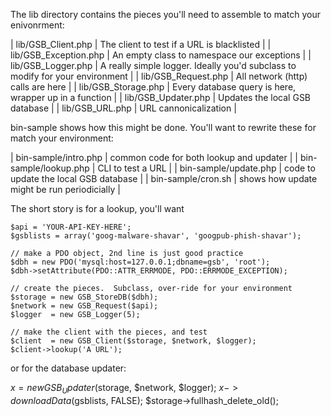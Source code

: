 
The lib directory contains the pieces you'll need to assemble to match
your enivonrment:

| lib/GSB_Client.php    | The client to test if a URL is blacklisted |
| lib/GSB_Exception.php | An empty class to namespace our exceptions |
| lib/GSB_Logger.php    | A really simple logger.  Ideally you'd subclass to modify for your environment |
| lib/GSB_Request.php   | All network (http) calls are here |
| lib/GSB_Storage.php   | Every database query is here, wrapper up in a function |
| lib/GSB_Updater.php   | Updates the local GSB database |
| lib/GSB_URL.php       | URL cannonicalization |

bin-sample shows how this might be done.  You'll want to rewrite these for match your environment:

| bin-sample/intro.php  | common code for both lookup and updater |
| bin-sample/lookup.php | CLI to test a URL |
| bin-sample/update.php | code to update the local GSB database |
| bin-sample/cron.sh    | shows how update might be run periodicially |

The short story is for a lookup, you'll want


    $api = 'YOUR-API-KEY-HERE';
    $gsblists = array('goog-malware-shavar', 'googpub-phish-shavar');

    // make a PDO object, 2nd line is just good practice
    $dbh = new PDO('mysql:host=127.0.0.1;dbname=gsb', 'root');
    $dbh->setAttribute(PDO::ATTR_ERRMODE, PDO::ERRMODE_EXCEPTION);

    // create the pieces.  Subclass, over-ride for your environment
    $storage = new GSB_StoreDB($dbh);
    $network = new GSB_Request($api);
    $logger  = new GSB_Logger(5);

    // make the client with the pieces, and test
    $client  = new GSB_Client($storage, $network, $logger);
    $client->lookup('A URL');

or for the database updater:

   $x = new GSB_Updater($storage, $network, $logger);
   $x->downloadData($gsblists, FALSE);
   $storage->fullhash_delete_old();
